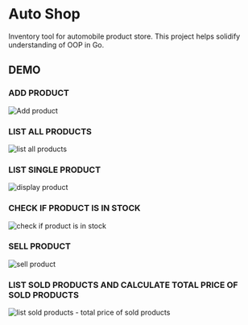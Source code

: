 # Auto Shop

Inventory tool for automobile product store.
This project helps solidify understanding of OOP in Go.

## DEMO

### ADD PRODUCT

![Add product](https://user-images.githubusercontent.com/76994685/204621261-d189693f-9bad-4d7f-93b5-5429595a9437.png)

### LIST ALL PRODUCTS

![list all products](https://user-images.githubusercontent.com/76994685/204621461-0ca21ecf-5025-4365-9641-cc38a39944de.png)

### LIST SINGLE PRODUCT

![display product](https://user-images.githubusercontent.com/76994685/204621642-a14d51a5-62e3-4629-9726-0ac84a54d20f.png)

### CHECK IF PRODUCT IS IN STOCK

![check if product is in stock](https://user-images.githubusercontent.com/76994685/204621921-20b9b68c-7d30-4137-8c3e-70f7874bc955.png)

### SELL PRODUCT

![sell product](https://user-images.githubusercontent.com/76994685/204622045-1fa2c07b-bdfd-4b28-9eb1-f4d6842672f3.png)

### LIST SOLD PRODUCTS AND CALCULATE TOTAL PRICE OF SOLD PRODUCTS

![list sold products - total price of sold products](https://user-images.githubusercontent.com/76994685/204622231-95e43ba2-bff5-4c8f-8546-c1938f55491f.png)
